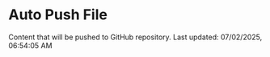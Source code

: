 # Auto Push File

Content that will be pushed to GitHub repository.
Last updated: 07/02/2025, 06:54:05 AM